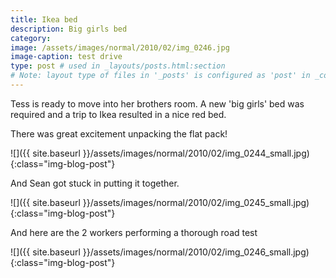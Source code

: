 ```yaml
---
title: Ikea bed
description: Big girls bed
category:
image: /assets/images/normal/2010/02/img_0246.jpg
image-caption: test drive
type: post # used in _layouts/posts.html:section
# Note: layout type of files in '_posts' is configured as 'post' in _config.yml
---
```

Tess is ready to move into her brothers room. A new 'big girls' bed was required and a trip to Ikea resulted in a nice red bed.

There was great excitement unpacking the flat pack!

![]({{ site.baseurl }}/assets/images/normal/2010/02/img_0244_small.jpg){:class="img-blog-post"}

And Sean got stuck in putting it together.

![]({{ site.baseurl }}/assets/images/normal/2010/02/img_0245_small.jpg){:class="img-blog-post"}

And here are the 2 workers performing a thorough road test

![]({{ site.baseurl }}/assets/images/normal/2010/02/img_0246_small.jpg){:class="img-blog-post"}
